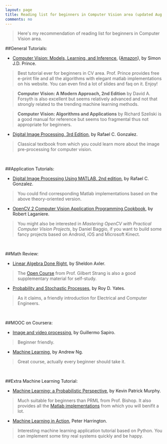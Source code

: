 ```yaml
---
layout: page
title: Reading list for beginners in Computer Vision area (updated Aug 22, 2014)
comments: no
---
```


>Here's my recommendation of reading list for beginners in Computer Vision area.

##General Tutorials:

- [Computer Vision:  Models, Learning, and Inference](http://www.computervisionmodels.com/), ([Amazon](http://www.amazon.com/Computer-Vision-Models-Learning-Inference/dp/1107011795/ref=sr_1_1?s=books&ie=UTF8&qid=1334662414&sr=1-1)), by Simon J.D. Prince.

> Best tutorial ever for beginners in CV area. Prof. Prince provides free e-print file and all the algorithms with elegant matlab implementations on his website. You can even find a lot of slides and faq on it. Enjoy!

>**Computer Vision: A Modern Approach, 2nd Edition** by David A. Forsyth is also excellent but seems relatively advanced and not that strongly related to the trending machine learning methods.

>**Computer Vision: Algorithms and Applications** by Richard Szeliski is a good manual for reference but seems too fragmental thus not appropriate for beginners.

- [Digital Image Processing, 3rd Edition](http://www.imageprocessingplace.com/DIP-3E/dip3e_main_page.htm), by Rafael C. Gonzalez.

>Classical textbook from which you could learn more about the image pre-processing for computer vision.

<br>

##Application Tutorials:

- [Digital Image Processing Using MATLAB, 2nd edition](http://www.imageprocessingplace.com/DIPUM-2E/dipum2e_main_page.htm), by Rafael C. Gonzalez.

> You could find corresponding Matlab implementations based on the above theory-oriented version.

- [OpenCV 2 Computer Vision Application Programming Cookbook](http://www.laganiere.name/opencvCookbook/), by Robert Laganiere.

> You might also be interested in *Mastering OpenCV with Practical Computer Vision Projects*, by Daniel Baggio, if you want to build some fancy projects based on Android, iOS and Microsoft Kinect.

<br>

##Math Review:

- [Linear Algebra Done Right](http://linear.axler.net/), by Sheldon Axler.

> The [Open Course](http://www-math.mit.edu/~gs/) from Prof. Gilbert Strang is also a good supplementary material for self-study.

- [Probability and Stochastic Processes](http://www.wiley.com/WileyCDA/WileyTitle/productCd-EHEP000391.html), by Roy D. Yates.

> As it claims, a friendly introduction for Electrical and Computer Engineers.

<br>

##MOOC on Coursera:

- [Image and video processing](https://class.coursera.org/images-002), by Guillermo Sapiro.

>Beginner friendly.


- [Machine Learning](https://class.coursera.org/ml-005), by Andrew Ng.

>Great course, actually every beginner should take it.

<br>

##Extra Machine Learning Tutorial:

- [Machine Learning: a Probabilistic Perspective](http://www.cs.ubc.ca/~murphyk/MLbook/), by Kevin Patrick Murphy.

> Much suitable for beginners than PRML from Prof. Bishop. It also provides all the [Matlab implementations](https://github.com/probml/pmtk3) from which you will benifit a lot.

- [Machine Learning in Action](http://www.manning.com/pharrington/), Peter Harrington.

> Interesting machine learning application tutorial based on Python. You can implement some tiny real systems quickly and be happy.